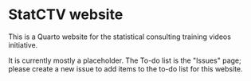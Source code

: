 # StatCTV website

This is a Quarto website for the statistical consulting training videos initiative.

It is currently mostly a placeholder. The To-do list is the "Issues" page; please create a new issue to add items to the to-do list for this website.  
